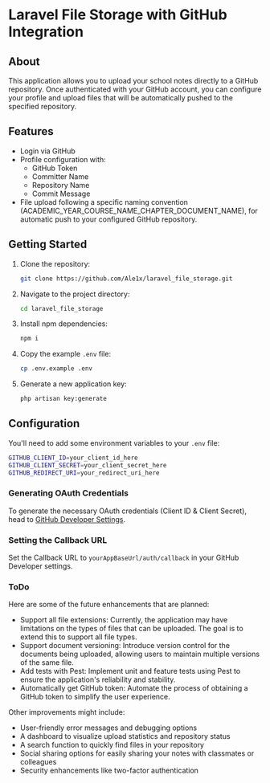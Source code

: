 # Laravel File Storage with GitHub Integration

## About

This application allows you to upload your school notes directly to a GitHub repository. Once authenticated with your GitHub account, you can configure your profile and upload files that will be automatically pushed to the specified repository.

## Features

- Login via GitHub
- Profile configuration with:
  - GitHub Token
  - Committer Name
  - Repository Name
  - Commit Message
- File upload following a specific naming convention (ACADEMIC_YEAR_COURSE_NAME_CHAPTER_DOCUMENT_NAME), for automatic push to your configured GitHub repository.

## Getting Started

1. Clone the repository:

    ```bash
    git clone https://github.com/Ale1x/laravel_file_storage.git
    ```

2. Navigate to the project directory:

    ```bash
    cd laravel_file_storage
    ```

3. Install npm dependencies:

    ```bash
    npm i
    ```

4. Copy the example `.env` file:

    ```bash
    cp .env.example .env
    ```

5. Generate a new application key:

    ```bash
    php artisan key:generate
    ```

## Configuration

You'll need to add some environment variables to your `.env` file:

```bash
GITHUB_CLIENT_ID=your_client_id_here
GITHUB_CLIENT_SECRET=your_client_secret_here
GITHUB_REDIRECT_URI=your_redirect_uri_here
```

### Generating OAuth Credentials

To generate the necessary OAuth credentials (Client ID & Client Secret), head to [GitHub Developer Settings](https://github.com/settings/developers).

### Setting the Callback URL

Set the Callback URL to `yourAppBaseUrl/auth/callback` in your GitHub Developer settings.

### ToDo

Here are some of the future enhancements that are planned:

- Support all file extensions: Currently, the application may have limitations on the types of files that can be uploaded. The goal is to extend this to support all file types.
- Support document versioning: Introduce version control for the documents being uploaded, allowing users to maintain multiple versions of the same file.
- Add tests with Pest: Implement unit and feature tests using Pest to ensure the application's reliability and stability.
- Automatically get GitHub token: Automate the process of obtaining a GitHub token to simplify the user experience.

Other improvements might include:

- User-friendly error messages and debugging options
- A dashboard to visualize upload statistics and repository status
- A search function to quickly find files in your repository
- Social sharing options for easily sharing your notes with classmates or colleagues
- Security enhancements like two-factor authentication
